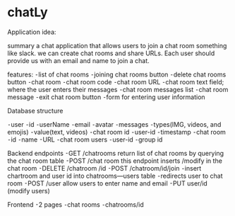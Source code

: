 # chatLy


Application idea:

summary
a chat application that allows users to join a chat room something like slack. we can create chat rooms and share URLs. Each user should provide us with an email and name to join a chat. 

features:
⁃list of chat rooms
⁃joining chat rooms button
⁃delete chat rooms button
⁃chat room
⁃chat room code
⁃chat room URL
⁃chat room text field; where the user enters their messages
⁃chat room messages list
⁃chat room message
⁃exit chat room button
⁃form for entering user information

Database structure

⁃user
  ⁃id
  ⁃userName
  ⁃email
  ⁃avatar
⁃messages
  ⁃types(IMG, videos, and emojis)
  ⁃value(text, videos)
  ⁃chat room id
  ⁃user-id
  ⁃timestamp
⁃chat room
  ⁃id
  ⁃name
  ⁃URL
⁃chat room users
  ⁃user-id 
  ⁃group id

Backend endpoints
⁃GET /chatrooms return list of chat rooms by querying the chat room table
⁃POST /chat room this endpoint inserts /modify in the chat room
⁃DELETE /chatroom /id
⁃POST /chatroom/id/join 
⁃insert chartroom and user id into chatrooms—users table
⁃redirects user to chat room
⁃POST /user allow users to enter name and email
⁃PUT user/id (modify users)

Frontend
⁃2 pages
⁃chat rooms
⁃chatrooms/id
